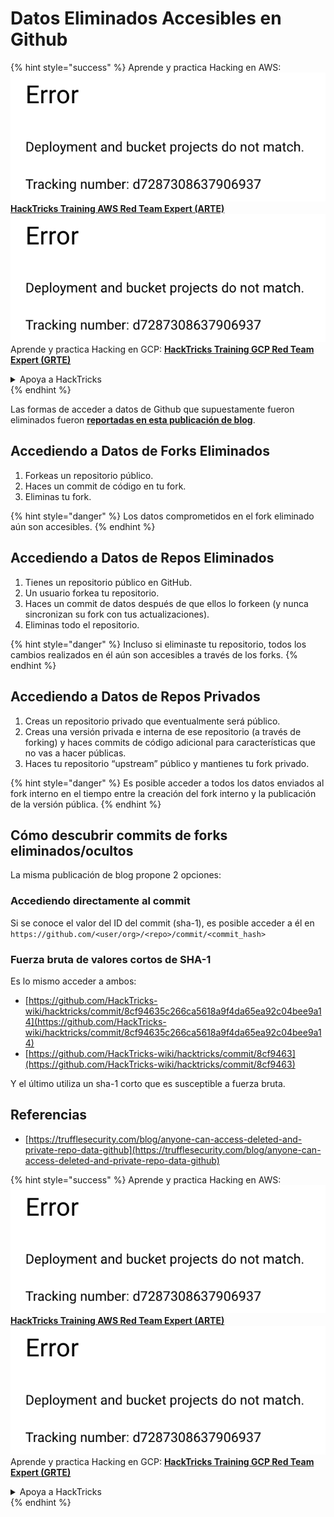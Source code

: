 # Datos Eliminados Accesibles en Github

{% hint style="success" %}
Aprende y practica Hacking en AWS:<img src="../../.gitbook/assets/image (1) (1).png" alt="" data-size="line">[**HackTricks Training AWS Red Team Expert (ARTE)**](https://training.hacktricks.xyz/courses/arte)<img src="../../.gitbook/assets/image (1) (1).png" alt="" data-size="line">\
Aprende y practica Hacking en GCP: <img src="../../.gitbook/assets/image (2).png" alt="" data-size="line">[**HackTricks Training GCP Red Team Expert (GRTE)**<img src="../../.gitbook/assets/image (2).png" alt="" data-size="line">](https://training.hacktricks.xyz/courses/grte)

<details>

<summary>Apoya a HackTricks</summary>

* Revisa los [**planes de suscripción**](https://github.com/sponsors/carlospolop)!
* **Únete al** 💬 [**grupo de Discord**](https://discord.gg/hRep4RUj7f) o al [**grupo de telegram**](https://t.me/peass) o **síguenos** en **Twitter** 🐦 [**@hacktricks\_live**](https://twitter.com/hacktricks\_live)**.**
* **Comparte trucos de hacking enviando PRs a los** [**HackTricks**](https://github.com/carlospolop/hacktricks) y [**HackTricks Cloud**](https://github.com/carlospolop/hacktricks-cloud) repos de github.

</details>
{% endhint %}

Las formas de acceder a datos de Github que supuestamente fueron eliminados fueron [**reportadas en esta publicación de blog**](https://trufflesecurity.com/blog/anyone-can-access-deleted-and-private-repo-data-github).

## Accediendo a Datos de Forks Eliminados

1. Forkeas un repositorio público.
2. Haces un commit de código en tu fork.
3. Eliminas tu fork.

{% hint style="danger" %}
Los datos comprometidos en el fork eliminado aún son accesibles.
{% endhint %}

## Accediendo a Datos de Repos Eliminados

1. Tienes un repositorio público en GitHub.
2. Un usuario forkea tu repositorio.
3. Haces un commit de datos después de que ellos lo forkeen (y nunca sincronizan su fork con tus actualizaciones).
4. Eliminas todo el repositorio.

{% hint style="danger" %}
Incluso si eliminaste tu repositorio, todos los cambios realizados en él aún son accesibles a través de los forks.
{% endhint %}

## Accediendo a Datos de Repos Privados

1. Creas un repositorio privado que eventualmente será público.
2. Creas una versión privada e interna de ese repositorio (a través de forking) y haces commits de código adicional para características que no vas a hacer públicas.
3. Haces tu repositorio “upstream” público y mantienes tu fork privado.

{% hint style="danger" %}
Es posible acceder a todos los datos enviados al fork interno en el tiempo entre la creación del fork interno y la publicación de la versión pública.
{% endhint %}

## Cómo descubrir commits de forks eliminados/ocultos

La misma publicación de blog propone 2 opciones:

### Accediendo directamente al commit

Si se conoce el valor del ID del commit (sha-1), es posible acceder a él en `https://github.com/<user/org>/<repo>/commit/<commit_hash>`

### Fuerza bruta de valores cortos de SHA-1

Es lo mismo acceder a ambos:

* [https://github.com/HackTricks-wiki/hacktricks/commit/8cf94635c266ca5618a9f4da65ea92c04bee9a14](https://github.com/HackTricks-wiki/hacktricks/commit/8cf94635c266ca5618a9f4da65ea92c04bee9a14)
* [https://github.com/HackTricks-wiki/hacktricks/commit/8cf9463](https://github.com/HackTricks-wiki/hacktricks/commit/8cf9463)

Y el último utiliza un sha-1 corto que es susceptible a fuerza bruta.

## Referencias

* [https://trufflesecurity.com/blog/anyone-can-access-deleted-and-private-repo-data-github](https://trufflesecurity.com/blog/anyone-can-access-deleted-and-private-repo-data-github)

{% hint style="success" %}
Aprende y practica Hacking en AWS:<img src="../../.gitbook/assets/image (1) (1).png" alt="" data-size="line">[**HackTricks Training AWS Red Team Expert (ARTE)**](https://training.hacktricks.xyz/courses/arte)<img src="../../.gitbook/assets/image (1) (1).png" alt="" data-size="line">\
Aprende y practica Hacking en GCP: <img src="../../.gitbook/assets/image (2).png" alt="" data-size="line">[**HackTricks Training GCP Red Team Expert (GRTE)**<img src="../../.gitbook/assets/image (2).png" alt="" data-size="line">](https://training.hacktricks.xyz/courses/grte)

<details>

<summary>Apoya a HackTricks</summary>

* Revisa los [**planes de suscripción**](https://github.com/sponsors/carlospolop)!
* **Únete al** 💬 [**grupo de Discord**](https://discord.gg/hRep4RUj7f) o al [**grupo de telegram**](https://t.me/peass) o **síguenos** en **Twitter** 🐦 [**@hacktricks\_live**](https://twitter.com/hacktricks\_live)**.**
* **Comparte trucos de hacking enviando PRs a los** [**HackTricks**](https://github.com/carlospolop/hacktricks) y [**HackTricks Cloud**](https://github.com/carlospolop/hacktricks-cloud) repos de github.

</details>
{% endhint %}
